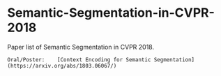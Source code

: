 # Semantic-Segmentation-in-CVPR-2018
Paper list of Semantic Segmentation in CVPR 2018.


	Oral/Poster:	[Context Encoding for Semantic Segmentation](https://arxiv.org/abs/1803.06067/)
